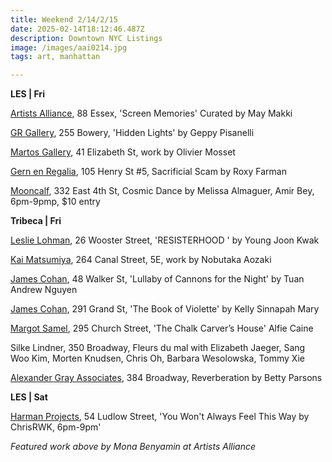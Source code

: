 ```yaml
---
title: Weekend 2/14/2/15
date: 2025-02-14T18:12:46.487Z
description: Downtown NYC Listings
image: /images/aai0214.jpg
tags: art, manhattan

---
```

**L﻿ES | Fri**

[Artists Alliance](https://www.artistsallianceinc.org/screen-memories/), 88 Essex, 'Screen Memories' Curated by May Makki

[GR Gallery](https://www.gr-gallery.com/exhibitions/hidden-lights/), 255 Bowery, 'Hidden Lights' by Geppy Pisanelli

[Martos Gallery](https://www.martosgallery.com/exhibitions/110/overview/), 41 Elizabeth St, work by Olivier Mosset

[Gern en Regalia](https://gernenregalia.com/), 105 Henry St #5, Sacrificial Scam by Roxy Farman

[Mooncalf](https://www.instagram.com/mooncalfnyc), 332 East 4th St, Cosmic Dance by Melissa Almaguer, Amir Bey, 6pm-9pmp, $10 entry

**T﻿ribeca | Fri**

[Leslie Lohman](https://leslielohman.org/exhibitions/young-joon-kwak-resisterhood), 26 Wooster Street, 'RESISTERHOOD ' by Young Joon Kwak

[Kai Matsumiya](https://kaimatsumiya.com/current-2), 264 Canal Street, 5E, work by Nobutaka Aozaki

[James Cohan](https://www.jamescohan.com/exhibitions/tuan-andrew-nguyen3), 48 Walker St, 'Lullaby of Cannons for the Night' by Tuan Andrew Nguyen

[James Cohan](https://www.jamescohan.com/exhibitions/kelly-sinnapah-mary), 291 Grand St, 'The Book of Violette' by Kelly Sinnapah Mary

[Margot Samel](https://www.margotsamel.com/exhibition/the-chalk-carvers-house/), 295 Church Street, 'The Chalk Carver’s House' Alfie Caine

Silke Lindner, 350 Broadway, Fleurs du mal with Elizabeth Jaeger, Sang Woo Kim, Morten Knudsen, Chris Oh, Barbara Wesolowska, Tommy Xie

[Alexander Gray Associates](https://www.alexandergray.com/), 384 Broadway, Reverberation by Betty Parsons

**L﻿ES | Sat**

[Harman Projects](https://www.harmanprojects.com/exhibitions/79-chrisrwk-you-won-t-always-feel-this-way/), 54 Ludlow Street, 'You Won't Always Feel This Way by ChrisRWK, 6pm-9pm' 

*Featured work above by Mona Benyamin at Artists Alliance*